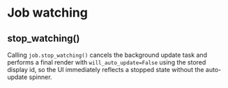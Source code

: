 # Job watching

## stop_watching()

Calling `job.stop_watching()` cancels the background update task and performs a final render with `will_auto_update=False` using the stored display id, so the UI immediately reflects a stopped state without the auto-update spinner.
